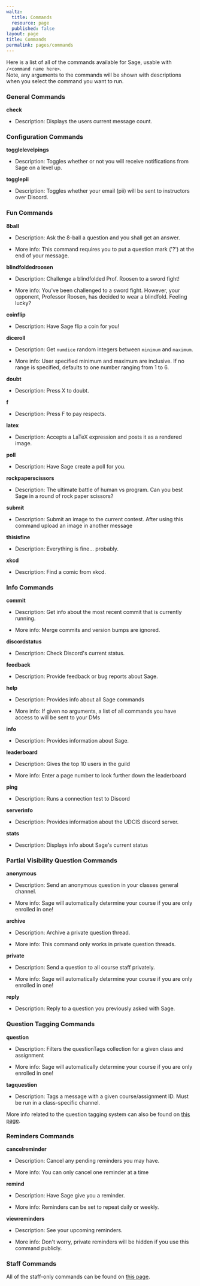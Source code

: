 ```yaml
---
waltz:
  title: Commands
  resource: page
  published: false
layout: page
title: Commands
permalink: pages/commands
---
```

Here is a list of all of the commands available for Sage, usable with `/<command name here>`.
<br>
Note, any arguments to the commands will be shown with descriptions when you select the command you want to run.
### General Commands

**check**

- Description: Displays the users current message count.
### Configuration Commands

**togglelevelpings**

- Description: Toggles whether or not you will receive notifications from Sage on a level up.


**togglepii**

- Description: Toggles whether your email (pii) will be sent to instructors over Discord.
### Fun Commands

**8ball**

- Description: Ask the 8-ball a question and you shall get an answer.

- More info: This command requires you to put a question mark ('?') at the end of your message.


**blindfoldedroosen**

- Description: Challenge a blindfolded Prof. Roosen to a sword fight!

- More info: You've been challenged to a sword fight. However, your opponent, Professor Roosen, has decided to wear a blindfold. Feeling lucky?


**coinflip**

- Description: Have Sage flip a coin for you!


**diceroll**

- Description: Get `numdice` random integers between `minimum` and `maximum`.

- More info: User specified minimum and maximum are inclusive. If no range is specified, defaults to one number ranging from 1 to 6.


**doubt**

- Description: Press X to doubt.


**f**

- Description: Press F to pay respects.


**latex**

- Description: Accepts a LaTeX expression and posts it as a rendered image.


**poll**

- Description: Have Sage create a poll for you.


**rockpaperscissors**

- Description: The ultimate battle of human vs program. Can you best Sage in a round of rock paper scissors?


**submit**

- Description: Submit an image to the current contest. After using this command upload an image in another message


**thisisfine**

- Description: Everything is fine... probably.


**xkcd**

- Description: Find a comic from xkcd.
### Info Commands

**commit**

- Description: Get info about the most recent commit that is currently running.

- More info: Merge commits and version bumps are ignored.


**discordstatus**

- Description: Check Discord's current status.


**feedback**

- Description: Provide feedback or bug reports about Sage.


**help**

- Description: Provides info about all Sage commands

- More info: If given no arguments, a list of all commands you have access to will be sent to your DMs


**info**

- Description: Provides information about Sage.


**leaderboard**

- Description: Gives the top 10 users in the guild

- More info: Enter a page number to look further down the leaderboard


**ping**

- Description: Runs a connection test to Discord


**serverinfo**

- Description: Provides information about the UDCIS discord server.


**stats**

- Description: Displays info about Sage's current status
### Partial Visibility Question Commands

**anonymous**

- Description: Send an anonymous question in your classes general channel.

- More info: Sage will automatically determine your course if you are only enrolled in one!


**archive**

- Description: Archive a private question thread.

- More info: This command only works in private question threads.


**private**

- Description: Send a question to all course staff privately.

- More info: Sage will automatically determine your course if you are only enrolled in one!


**reply**

- Description: Reply to a question you previously asked with Sage.
### Question Tagging Commands

**question**

- Description: Filters the questionTags collection for a given class and assignment

- More info: Sage will automatically determine your course if you are only enrolled in one!


**tagquestion**

- Description: Tags a message with a given course/assignment ID. Must be run in a class-specific channel.

More info related to the question tagging system can also be found on [this page](https://ud-cis-discord.github.io/pages/Question%20Tagging).
### Reminders Commands

**cancelreminder**

- Description: Cancel any pending reminders you may have.

- More info: You can only cancel one reminder at a time


**remind**

- Description: Have Sage give you a reminder.

- More info: Reminders can be set to repeat daily or weekly.


**viewreminders**

- Description: See your upcoming reminders.

- More info: Don't worry, private reminders will be hidden if you use this command publicly.
### Staff Commands
All of the staff-only commands can be found on [this page](https://ud-cis-discord.github.io/staff_pages/staff%20commands).
